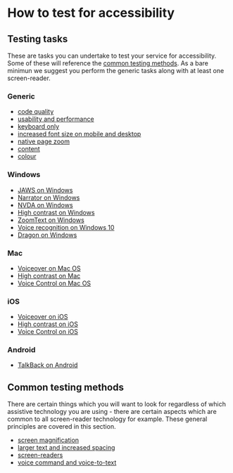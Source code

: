 # How to test for accessibility

## Testing tasks
These are tasks you can undertake to test your service for accessibility. Some of these will reference the [common testing methods](#common-testing-methods).
As a bare minimun we suggest you perform the generic tasks along with at least one screen-reader.

### Generic
- [code quality](testing/code-quality.md)
- [usability and performance](testing/usability-and-performance.md)
- [keyboard only](testing/keyboard-only.md)
- [increased font size on mobile and desktop](testing/font-size.md)
- [native page zoom](testing/native-page-zoom.md)
- [content](testing/content.md)
- [colour](testing/colour.md)

### Windows
- [JAWS on Windows](testing/jaws-on-windows.md)
- [Narrator on Windows](testing/narrator-on-windows.md)
- [NVDA on Windows](testing/nvda-on-windows.md)
- [High contrast on Windows](testing/high-contrast-on-windows.md)
- [ZoomText on Windows](testing/zoomtext-on-windows.md)
- [Voice recognition on Windows 10](testing/voice-recognition-on-windows.md)
- [Dragon on Windows](testing/dragon-on-windows.md)

### Mac
- [Voiceover on Mac OS](testing/voiceover-on-mac.md)
- [High contrast on Mac](testing/high-contrast-on-mac.md)
- [Voice Control on Mac OS](testing/voice-control-on-mac.md)

### iOS
- [Voiceover on iOS](testing/voiceover-on-ios.md)
- [High contrast on iOS](testing/high-contrast-on-ios.md)
- [Voice Control on iOS](testing/voice-control-on-ios.md)

### Android
- [TalkBack on Android](testing/talkback-on-android.md)

## Common testing methods
There are certain things which you will want to look for regardless of which assistive technology you are using - there are certain aspects which are common to all screen-reader technology for example. These general principles are covered in this section.

- [screen magnification](testing/common/screen-magnification.md)
- [larger text and increased spacing](testing/common/font.md)
- [screen-readers](testing/common/screen-readers.md)
- [voice command and voice-to-text](testing/common/voice.md)